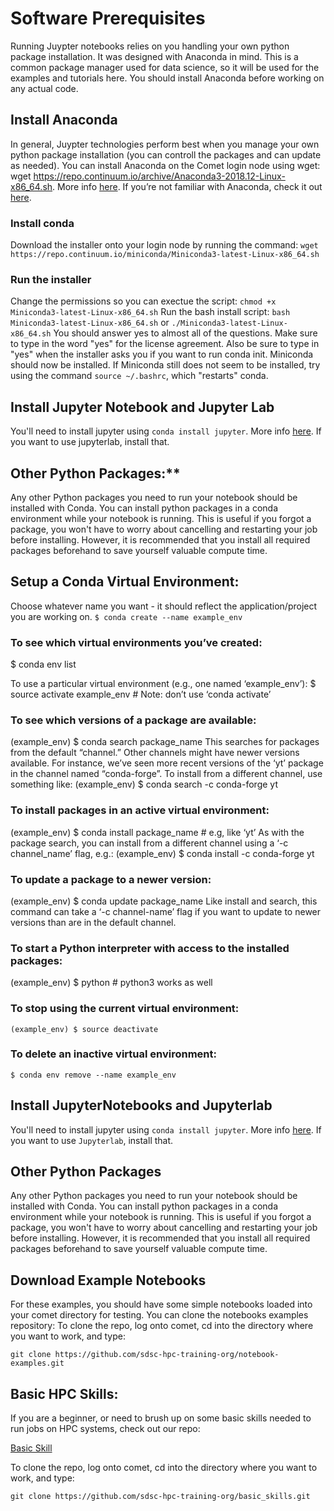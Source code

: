 # Software Prerequisites

Running Juypter notebooks relies on you handling your own python package installation. It was designed with Anaconda in mind. This is a common package manager used for data science, so it will be used for the examples and tutorials here. You should install Anaconda before working on any actual code.

## Install Anaconda
In general, Juypter technologies perform best when you manage your own python package installation (you can controll the packages and can update as needed). You can install Anaconda on the Comet login node using wget: wget https://repo.continuum.io/archive/Anaconda3-2018.12-Linux-x86_64.sh. More info [here](https://stackoverflow.com/questions/38080407/how-can-i-install-the-latest-anaconda-with-wget#38080641).
If you’re not familiar with Anaconda, check it out [here](https://www.anaconda.com/products/individual).

### Install conda
Download the installer onto your login node by running the command: `wget https://repo.continuum.io/miniconda/Miniconda3-latest-Linux-x86_64.sh`

### Run the installer
Change the permissions so you can exectue the script: `chmod +x Miniconda3-latest-Linux-x86_64.sh`
Run the bash install script: `bash Miniconda3-latest-Linux-x86_64.sh` or `./Miniconda3-latest-Linux-x86_64.sh`
You should answer yes to almost all of the questions. Make sure to type in the word "yes" for the license agreement.
Also be sure to type in "yes" when the installer asks you if you want to run conda init.
Miniconda should now be installed. If Miniconda still does not seem to be installed, try using the command `source ~/.bashrc`, which "restarts" conda.

## Install Jupyter Notebook and Jupyter Lab
You'll need to install jupyter using `conda install jupyter`. More info [here](https://anaconda.org/anaconda/jupyter).
If you want to use jupyterlab, install that.

## Other Python Packages:**
Any other Python packages you need to run your notebook should be installed with Conda. You can install python packages in a conda environment while your notebook is running. This is useful if you forgot a package, you won't have to worry about cancelling and restarting your job before installing. However, it is recommended that you install all required packages beforehand to save yourself valuable compute time.


## Setup a Conda Virtual Environment:
Choose whatever name you want - it should reflect the application/project you are working on.
`$ conda create --name example_env`    

### To see which virtual environments you’ve created:
$ conda env list

To use a particular virtual environment (e.g., one named ‘example_env’):
$ source activate example_env # Note: don’t use ‘conda activate’

### To see which versions of a package are available:
(example_env) $ conda search package_name
This searches for packages from the default “channel.”  Other channels might have newer versions available.  For instance, we’ve seen more recent versions of the ‘yt’ package in the channel named “conda-forge”.  To install from a different channel, use something like:
(example_env) $ conda search -c conda-forge yt

### To install packages in an active virtual environment:
(example_env) $ conda install package_name  # e.g, like ‘yt’
As with the package search, you can install from a different channel using a ‘-c channel_name’ flag, e.g.:
(example_env) $ conda install -c conda-forge yt

### To update a package to a newer version:
(example_env) $ conda update package_name
Like install and search, this command can take a ‘-c channel-name’ flag if you want to update to newer versions than are in the default channel.

### To start a Python interpreter with access to the installed packages:
(example_env) $ python    # python3 works as well

### To stop using the current virtual environment:
`(example_env) $ source deactivate`

### To delete an inactive virtual environment:
`$ conda env remove --name example_env`

## Install JupyterNotebooks and Jupyterlab

You'll need to install jupyter using `conda install jupyter`. More info [here](https://anaconda.org/anaconda/jupyter).
If you want to use `Jupyterlab`, install that.


## Other Python Packages
Any other Python packages you need to run your notebook should be installed with Conda. You can install python packages in a conda environment while your notebook is running. This is useful if you forgot a package, you won't have to worry about cancelling and restarting your job before installing. However, it is recommended that you install all required packages beforehand to save yourself valuable compute time.

## Download Example Notebooks
For these examples, you should have some simple notebooks loaded into your comet directory for testing. You can clone the notebooks examples repository:
To clone the repo, log onto comet, cd into the directory where you want to work, and type:
```
git clone https://github.com/sdsc-hpc-training-org/notebook-examples.git
```

## Basic HPC Skills:

If you are a beginner, or need to brush up on some basic skills needed to run jobs on HPC systems, check out our repo:

[Basic Skill](https://github.com/sdsc-hpc-training-org/basic_skills)

To clone the repo, log onto comet, cd into the directory where you want to work, and type:
```
git clone https://github.com/sdsc-hpc-training-org/basic_skills.git
```
